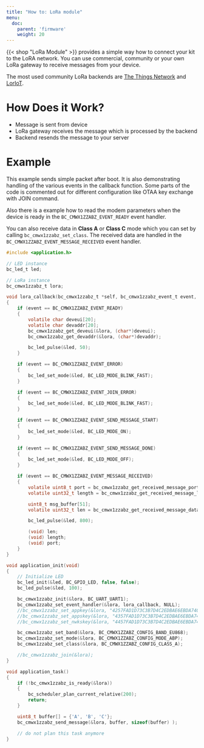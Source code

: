 ```yaml
---
title: "How to: LoRa module"
menu:
  doc:
    parent: 'firmware'
    weight: 20
---
```


{{< shop "LoRa Module" >}} provides a simple way how to connect your kit to the LoRA network. You can use commercial, community or your own LoRa gateway to receive messages from your device.

The most used community LoRa backends are [The Things Network](https://www.thethingsnetwork.org/) and [LorIoT](https://www.loriot.io/).

# How Does it Work?
- Message is sent from device
- LoRa gateway receives the message which is processed by the backend
- Backend resends the message to your server

# Example

This example sends simple packet after boot. It is also demonstrating handling of the various events in the callback function.
Some parts of the code is commented out for different configuration like OTAA key exchange with JOIN command.

Also there is a example how to read the modem parameters when the device is ready in the `BC_CMWX1ZZABZ_EVENT_READY` event handler.

You can also receive data in **Class A** or **Class C** mode which you can set by calling `bc_cmwx1zzabz_set_class`.
The received data are handled in the `BC_CMWX1ZZABZ_EVENT_MESSAGE_RECEIVED` event handler.

```c
#include <application.h>

// LED instance
bc_led_t led;

// LoRa instance
bc_cmwx1zzabz_t lora;

void lora_callback(bc_cmwx1zzabz_t *self, bc_cmwx1zzabz_event_t event, void *event_param)
{
    if (event == BC_CMWX1ZZABZ_EVENT_READY)
    {
        volatile char deveui[20];
        volatile char devaddr[20];
        bc_cmwx1zzabz_get_deveui(&lora, (char*)deveui);
        bc_cmwx1zzabz_get_devaddr(&lora, (char*)devaddr);

        bc_led_pulse(&led, 50);
    }

    if (event == BC_CMWX1ZZABZ_EVENT_ERROR)
    {
        bc_led_set_mode(&led, BC_LED_MODE_BLINK_FAST);
    }

    if (event == BC_CMWX1ZZABZ_EVENT_JOIN_ERROR)
    {
        bc_led_set_mode(&led, BC_LED_MODE_BLINK_FAST);
    }

    if (event == BC_CMWX1ZZABZ_EVENT_SEND_MESSAGE_START)
    {
        bc_led_set_mode(&led, BC_LED_MODE_ON);
    }

    if (event == BC_CMWX1ZZABZ_EVENT_SEND_MESSAGE_DONE)
    {
        bc_led_set_mode(&led, BC_LED_MODE_OFF);
    }

    if (event == BC_CMWX1ZZABZ_EVENT_MESSAGE_RECEIVED)
    {
        volatile uint8_t port = bc_cmwx1zzabz_get_received_message_port(self);
        volatile uint32_t length = bc_cmwx1zzabz_get_received_message_length(self);

        uint8_t msg_buffer[51];
        volatile uint32_t len = bc_cmwx1zzabz_get_received_message_data(self, msg_buffer, sizeof(msg_buffer));

        bc_led_pulse(&led, 800);

        (void) len;
        (void) length;
        (void) port;
    }
}

void application_init(void)
{
    // Initialize LED
    bc_led_init(&led, BC_GPIO_LED, false, false);
    bc_led_pulse(&led, 100);

    bc_cmwx1zzabz_init(&lora, BC_UART_UART1);
    bc_cmwx1zzabz_set_event_handler(&lora, lora_callback, NULL);
    //bc_cmwx1zzabz_set_appkey(&lora, "4257FAD1D73C3B7D4C2EDBAE6EBDA740");
    //bc_cmwx1zzabz_set_appskey(&lora, "4357FAD1D73C3B7D4C2EDBAE6EBDA740");
    //bc_cmwx1zzabz_set_nwkskey(&lora, "4457FAD1D73C3B7D4C2EDBAE6EBDA740");

    bc_cmwx1zzabz_set_band(&lora, BC_CMWX1ZZABZ_CONFIG_BAND_EU868);
    bc_cmwx1zzabz_set_mode(&lora, BC_CMWX1ZZABZ_CONFIG_MODE_ABP);
    bc_cmwx1zzabz_set_class(&lora, BC_CMWX1ZZABZ_CONFIG_CLASS_A);

    //bc_cmwx1zzabz_join(&lora);
}

void application_task()
{
    if (!bc_cmwx1zzabz_is_ready(&lora))
    {
        bc_scheduler_plan_current_relative(200);
        return;
    }

    uint8_t buffer[] = {'A', 'B', 'C'};
    bc_cmwx1zzabz_send_message(&lora, buffer, sizeof(buffer) );

    // do not plan this task anymore
}

```
